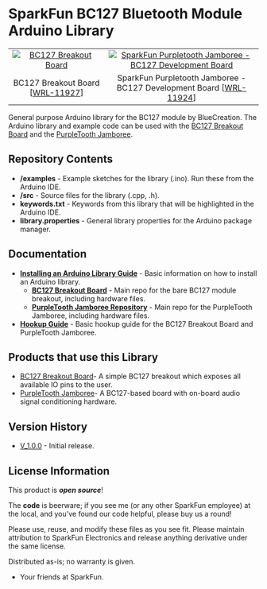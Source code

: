 SparkFun BC127 Bluetooth Module Arduino Library
==================

<table class="table table-hover table-striped table-bordered">
  <tr>
   <td><a href="https://www.sparkfun.com/products/11927"><div align="center"><img src="https://cdn.sparkfun.com//assets/parts/8/3/8/7/11927-01.jpg" title="BC127 Breakout Board"></div></a></center></td>
   <td><a href="https://www.sparkfun.com/products/11924"><div align="center"><img src="https://cdn.sparkfun.com//assets/parts/8/3/8/0/11924-01.jpg" title="SparkFun Purpletooth Jamboree - BC127 Development Board"></div></a></td>
  </tr>
  <tr>
    <td><div align="center">BC127 Breakout Board [<a href="https://www.sparkfun.com/products/11927">WRL-11927</a>]</div></td>
    <td><div align="center">SparkFun Purpletooth Jamboree - <br/ > BC127 Development Board [<a href="https://www.sparkfun.com/products/11924">WRL-11924</a>]</div></td>
  </tr>
</table>

General purpose Arduino library for the BC127 module by BlueCreation. The Arduino library and example code can be used with the [BC127 Breakout Board](https://www.sparkfun.com/products/11927) and the [PurpleTooth Jamboree](https://www.sparkfun.com/products/11924).

Repository Contents
-------------------

* **/examples** - Example sketches for the library (.ino). Run these from the Arduino IDE. 
* **/src** - Source files for the library (.cpp, .h).
* **keywords.txt** - Keywords from this library that will be highlighted in the Arduino IDE. 
* **library.properties** - General library properties for the Arduino package manager. 

Documentation
--------------

* **[Installing an Arduino Library Guide](https://learn.sparkfun.com/tutorials/installing-an-arduino-library)** - Basic information on how to install an Arduino library.
  * **[BC127 Breakout Board](https://github.com/sparkfun/BC127_Breakout_Board)** - Main repo for the bare BC127 module breakout, including hardware files.
  * **[PurpleTooth Jamboree Repository](https://github.com/sparkfun/Purpletooth_Jamboree)** - Main repo for the PurpleTooth Jamboree, including hardware files.
* **[Hookup Guide](https://learn.sparkfun.com/tutorials/understanding-the-bc127-bluetooth-module)** - Basic hookup guide for the BC127 Breakout Board and PurpleTooth Jamboree.

Products that use this Library 
---------------------------------

* [BC127 Breakout Board](https://www.sparkfun.com/products/11927)- A simple BC127 breakout which exposes all available IO pins to the user.
* [PurpleTooth Jamboree](https://www.sparkfun.com/products/11924)- A BC127-based board with on-board audio signal conditioning hardware.


Version History
---------------

* [V_1.0.0](https://github.com/sparkfun/SparkFun_BC127_Bluetooth_Module_Arduino_Library/releases/tag/V_1.0.0) - Initial release.

License Information
-------------------

This product is _**open source**_! 

The **code** is beerware; if you see me (or any other SparkFun employee) at the local, and you've found our code helpful, please buy us a round!

Please use, reuse, and modify these files as you see fit. Please maintain attribution to SparkFun Electronics and release anything derivative under the same license.

Distributed as-is; no warranty is given.

- Your friends at SparkFun.
